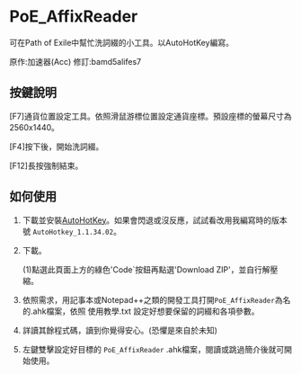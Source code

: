 # PoE_AffixReader
可在Path of Exile中幫忙洗詞綴的小工具。以AutoHotKey編寫。

原作:加速器(Acc)
修訂:bamd5alifes7

## 按鍵說明

[F7]通貨位置設定工具。依照滑鼠游標位置設定通貨座標。預設座標的螢幕尺寸為2560x1440。

[F4]按下後，開始洗詞綴。

[F12]長按強制結束。


## 如何使用

1. 下載並安裝[AutoHotKey](https://www.autohotkey.com/)。如果會閃退或沒反應，試試看改用我編寫時的版本號 `AutoHotkey_1.1.34.02`。

2. 下載。
   
   (1)點選此頁面上方的綠色'Code`按鈕再點選'Download ZIP'，並自行解壓縮。

3. 依照需求，用記事本或Notepad++之類的開發工具打開`PoE_AffixReader`為名的.ahk檔案，依照 使用教學.txt 設定好想要保留的詞綴和各項參數。

4. 詳讀其餘程式碼，讀到你覺得安心。(恐懼是來自於未知)
   
5. 左鍵雙擊設定好目標的 `PoE_AffixReader` .ahk檔案，閱讀或跳過簡介後就可開始使用。
